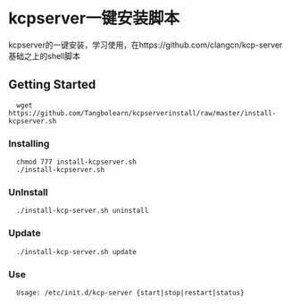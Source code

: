 # kcpserver一键安装脚本

kcpserver的一键安装，学习使用，在https://github.com/clangcn/kcp-server基础之上的shell脚本

## Getting Started

```
  wget https://github.com/Tangbolearn/kcpserverinstall/raw/master/install-kcpserver.sh
```

### Installing

```
  chmod 777 install-kcpserver.sh
  ./install-kcpserver.sh
```
### UnInstall
```
  ./install-kcp-server.sh uninstall
```
### Update
```
  ./install-kcp-server.sh update
```
### Use
```
  Usage: /etc/init.d/kcp-server {start|stop|restart|status}
```
